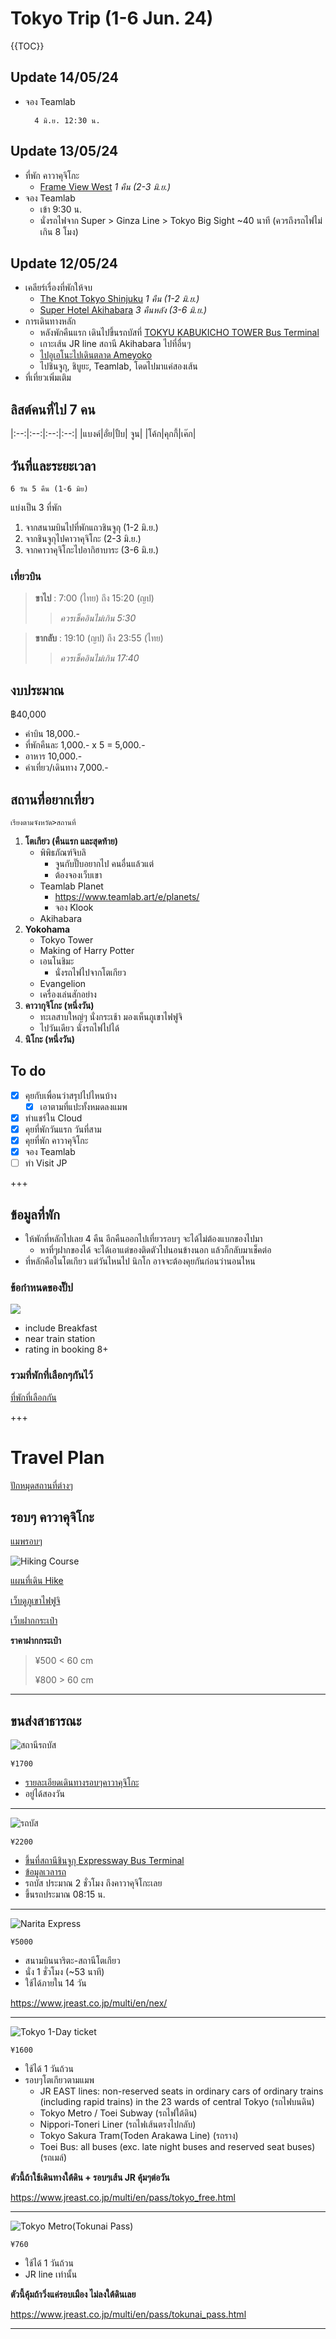 # Tokyo Trip (1-6 Jun. 24)

{{TOC}}

## Update 14/05/24
- จอง Teamlab
		
		4 มิ.ย. 12:30 น.

## Update 13/05/24

- ที่พัก คาวาคุจิโกะ
	- [Frame View West](https://www.booking.com/hotel/jp/frame-view-mt-fuji-west.th.html?aid=356980&label=gog235jc-1FCAsodUIldGhlLXNoYXJlLWhvdGVscy1seXVyby10b2t5by1raXlvc3VtaUgmWANo3QGIAQGYATG4AQfIAQzYAQHoAQH4AQyIAgGoAgO4ApSYwrEGwAIB0gIkZGE3NmU5ZDItMzEyOS00M2Q1LTkwODEtMjExNTk0ODdjZTg32AIG4AIB&sid=4a82a2a286b5a6f1660977cd00b91af4&all_sr_blocks=672434301_371210040_7_0_0&checkin=2024-06-02&checkout=2024-06-03&dist=0&group_adults=7&group_children=0&hapos=25&highlighted_blocks=672434301_371210040_7_0_0&hpos=25&matching_block_id=672434301_371210040_7_0_0&no_rooms=2&req_adults=7&req_children=0&room1=A,A,A&room2=A,A,A,A&sb_price_type=total&srepoch=1715616876&srpvid=3832668415bc00c2&type=total&ucfs=1&activeTab=main)
*1 คืน (2-3 มิ.ย.)*
- จอง Teamlab
	- เข้า 9:30 น.
	- นั่งรถไฟจาก Super > Ginza Line > Tokyo Big Sight ~40 นาที (ควรถึงรถไฟไม่เกิน 8 โมง)

## Update 12/05/24

- เคลียร์เรื่องที่พักให้จบ
	- [The Knot Tokyo Shinjuku](https://www.booking.com/hotel/jp/shinjuku-new-city.th.html?aid=1288371&label=metagha-link-MRTH-hotel-301239_dev-desktop_los-1_bw-3_dow-Tuesday_defdate-1_room-0_gstadt-2_rateid-0_aud-6635751710_gacid-6642513804_mcid-10_ppa-0_clrid-0_ad-1_gstkid-0_checkin-20240514_ppt-_lp-2764_r-284249922336514495-Share-PnqBco%401715539931&sid=4a82a2a286b5a6f1660977cd00b91af4&all_sr_blocks=27132723_374655449_3_2_0%2C27132718_374655449_2_2_0%2C27132721_374655449_2_2_0;checkin=2024-06-01;checkout=2024-06-02;dest_id=271327;dest_type=hotel;dist=0;group_adults=7;group_children=0;hapos=1;highlighted_blocks=27132723_374655449_3_2_0%2C27132718_374655449_2_2_0%2C27132721_374655449_2_2_0;hpos=1;matching_block_id=27132723_374655449_3_2_0;no_rooms=4;req_adults=7;req_children=0;room1=A;room2=A%2CA;room3=A%2CA;room4=A%2CA;sb_price_type=total;sr_order=popularity;sr_pri_blocks=27132723_374655449_3_2_0__2835000%2C27132718_374655449_2_2_0__2295000%2C27132721_374655449_2_2_0__2295000;srepoch=1715543157;srpvid=adf58af7eb8601f0;type=total;ucfs=1&)
		*1 คืน (1-2 มิ.ย.)*
	- [Super Hotel Akihabara](https://www.booking.com/hotel/jp/super-hotel-akihabara-suehirocho.th.html?label=metagha-link-MRTH-hotel-301239_dev-desktop_los-1_bw-3_dow-Tuesday_defdate-1_room-0_gstadt-2_rateid-0_aud-6635751710_gacid-6642513804_mcid-10_ppa-0_clrid-0_ad-1_gstkid-0_checkin-20240514_ppt-_lp-2764_r-284249922336514495&sid=13379fb3bcdde9ee440d83b3def6819e&aid=1288371)
*3 คืนหลัง (3-6 มิ.ย.)*
- การเดินทางหลัก
	- หลังพักคืนแรก เดินไปขึ้นรถบัสที่ [TOKYU KABUKICHO TOWER Bus Terminal](https://maps.app.goo.gl/6dBSKxwQXoixy38S8)
	- เกาะเส้น JR line สถานี Akihabara ไปที่อื่นๆ
	- [ไปอูเอโนะไปเดินตลาด Ameyoko](https://maps.app.goo.gl/QWHpaTUrVz8MNXAG6)
	- ไปชินจูกุ, ชิบูยะ, Teamlab, โดดไปมาแค่สองเส้น
- ที่เที่ยวเพิ่มเติม

## ลิสต์คนที่ไป 7 คน

|:--:|:--:|:--:|:--:|
|แบงค์|อั่ย|ปั้บ| จูน|
|โค้ก|คุกกี้|เค๊ก|

## วันที่และระยะเวลา

	6 วัน 5 คืน (1-6 มิย)
	
แบ่งเป็น 3 ที่พัก
1. จากสนามบินไปที่พักแถวชินจูกุ (1-2 มิ.ย.)
2. จากชินจูกุไปคาวาคุจิโกะ (2-3 มิ.ย.)
3. จากคาวาคุจิโกะไปอากิฮาบาระ (3-6 มิ.ย.)

### เที่ยวบิน

> **ขาไป** : 7:00 (ไทย) ถึง 15:20 (ญป)
> > *ควรเช็คอินไม่เกิน 5:30*

> **ขากลับ** : 19:10 (ญป) ถึง 23:55 (ไทย)
> > *ควรเช็คอินไม่เกิน 17:40*

## งบประมาณ

฿40,000
- ค่าบิน 18,000.-
- ที่พักคืนละ 1,000.- x 5 = 5,000.-
- อาหาร 10,000.-
- ค่าเที่ยว/เดินทาง 7,000.-


## สถานที่อยากเที่ยว

	เรียงตามจังหวัด>สถานที่

1. **โตเกียว 	(คืนแรก และสุดท้าย)**
	- พิพิธภัณฑ์จิบลิ
		- จูนกับปั๊บอยากไป คนอื่นแล้วแต่
		- ต้องจองเว็บเขา
	- Teamlab Planet
		 - <https://www.teamlab.art/e/planets/>
		 - จอง Klook
	- Akihabara
1. **Yokohama**
	- Tokyo Tower
	- Making of Harry Potter 
	- เอนโนชิมะ
		- นั่งรถไฟไปจากโตเกียว
	- Evangelion
	- เครื่องเล่นสักอย่าง
2. **คาวากุจิโกะ (หนึ่งวัน)**
	- ทะเลสาบใหญ่ๆ นั่งกระเช้า มองเห็นภูเขาไฟฟูจิ
	- ไปวันเดียว นั่งรถไฟไปได้
3. **นิโกะ (หนึ่งวัน)**

 
## To do
- [x] คุยกับเพื่อนว่าสรุปไปไหนบ้าง
	- [x] เอาตามที่แปะทั้งหมดลงแมพ
- [x] ทำแชร์ใน Cloud
- [x] คุยที่พักวันแรก วันที่สาม
- [x] คุยที่พัก คาวาคุจิโกะ
- [x] จอง Teamlab
- [ ] ทำ Visit JP

+++

## ข้อมูลที่พัก

- ให้พักที่หลักไปเลย 4 คืน อีกคืนออกไปเที่ยวรอบๆ จะได้ไม่ต้องแบกของไปมา
	- หาที่ๆฝากของได้ จะได้เอาแต่ของติดตัวไปนอนข้างนอก แล้วก็กลับมาเช็คต่อ
- ที่หลักคือในโตเกียว แต่วันไหนไป นิกโก อาจจะต้องคุยกันก่อนว่านอนไหน

### ข้อกำหนดของปั๊ป

![](https://mir-s3-cdn-cf.behance.net/user/230/3e34c54153007.5d8ba69a9695e.jpg)

- include Breakfast
- near train station
- rating in booking 8+


### รวมที่พักที่เลือกๆกันไว้

[ที่พักที่เลือกกัน](https://docs.google.com/spreadsheets/d/e/2PACX-1vTcQx2rNqWuzchxHLZEuo21sh1khGDiqF0mXJXYXhJjgex1Sv-vruAbC48MH6hw6IaveTj5DMZ6Yzul/pubhtml?widget=true&amp;headers=false)

+++

# Travel Plan

[ปักหมุดสถานที่ต่างๆ](https://www.google.com/maps/d/u/0/edit?mid=1HxTXacgwlQAcE23toWbD4WmmZsnziJk&usp=sharing)

## รอบๆ คาวาคุจิโกะ

[แมพรอบๆ](https://en.kawaguchiko.net/img/pdf/guide_map_en.pdf)

![Hiking Course](https://www.mtfujiropeway.jp/assets/img/hiking/map_hiking.png)

[แผนที่เดิน Hike](https://www.mtfujiropeway.jp/en/hiking/)

[เว็บดูภูเขาไฟฟูจิ](https://fujisanplaza.jp/)

[เว็บฝากกระเป๋า](https://www.fujikanko-travel.jp/en/luggage-storage)

**ราคาฝากกระเป๋า**
> ¥500 < 60 cm
> 
> ¥800 > 60 cm
	
---

## ขนส่งสาธารณะ

![สถานีรถบัส](https://en.kawaguchiko.net/wp-content/uploads/2015/11/01.jpg)

	¥1700

- [รายละเอียดเดินทางรอบๆคาวาคุจิโกะ](https://en.kawaguchiko.net/bus-stop-en/kawaguchiko-station/)
- อยู่ได้สองวัน

---

![รถบัส](https://highway-buses.jp/images/course/route-map.png)

	¥2200

- [ขึ้นที่สถานีชินจูกุ Expressway Bus Terminal](https://highway-buses.jp/terminal/shinjuku.php)
- [ข้อมูลเวลารถ](https://highway-buses.jp/course/kawaguchiko.php)
- รถบัส ประมาณ 2 ชั่วโมง ถึงคาวาคุจิโกะเลย
- ขึ้นรถประมาณ 08:15 น.


---

![Narita Express](https://www.jreast.co.jp/multi/nex/img/title.jpg)

	¥5000
 
- สนามบินนาริตะ-สถานีโตเกียว
- นั่ง 1 ชั่วโมง (~53 นาที)
- ใช้ได้ภายใน 14 วัน

<https://www.jreast.co.jp/multi/en/nex/>

---

![Tokyo 1-Day ticket](https://www.jreast.co.jp/multi/pass/img/tokyo_free/map_available-area.png)

	¥1600
	
- ใช้ได้ 1 วันถ้วน
- รอบๆโตเกียวตามแมพ
	- JR EAST lines: non-reserved seats in ordinary cars of ordinary trains (including rapid trains) in the 23 wards of central Tokyo (รถไฟบนดิน)
	- Tokyo Metro / Toei Subway (รถไฟใต้ดิน)
	- Nippori-Toneri Liner (รถไฟเส้นตรงไปกลับ)
	- Tokyo Sakura Tram(Toden Arakawa Line) (รถราง)
	- Toei Bus: all buses (exc. late night buses and reserved seat buses) (รถเมล์)

**ตัวนี้ถ้าใช้เดินทางใต้ดิน + รอบๆเส้น JR คุ้มๆต่อวัน**

<https://www.jreast.co.jp/multi/en/pass/tokyo_free.html>

---

![Tokyo Metro(Tokunai Pass)](https://www.jreast.co.jp/multi/pass/img/tokunai_pass/map_available-area.png)

	¥760
	
- ใช้ได้ 1 วันถ้วน
- JR line เท่านั้น

**ตัวนี้คุ้มถ้าวิ่งแค่รอบเมือง ไม่ลงใต้ดินเลย**

<https://www.jreast.co.jp/multi/en/pass/tokunai_pass.html>

---

<link rel="stylesheet" href="style.css">

